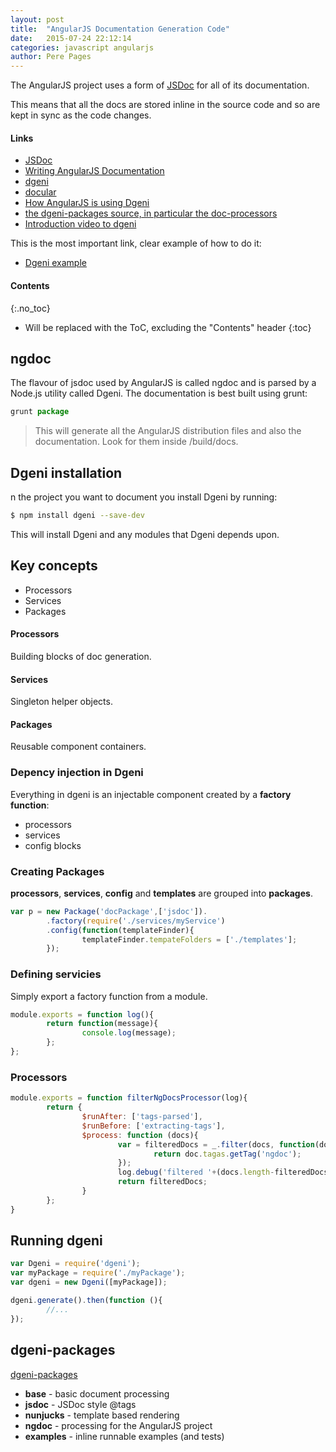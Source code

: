 ```yaml
---
layout: post
title:  "AngularJS Documentation Generation Code"
date:   2015-07-24 22:12:14
categories: javascript angularjs
author: Pere Pages
---
```


The AngularJS project uses a form of [JSDoc](http://usejsdoc.org/) for all of its documentation.

This means that all the docs are stored inline in the source code and so are kept in sync as the code changes.

#### Links

* [JSDoc](http://usejsdoc.org/)
* [Writing AngularJS Documentation](https://github.com/angular/angular.js/wiki/Writing-AngularJS-Documentation)
* [dgeni](https://github.com/angular/dgeni)
* [docular](https://github.com/Vertafore/docular)
* [How AngularJS is using Dgeni](https://github.com/angular/angular.js/tree/master/docs)
* [the dgeni-packages source, in particular the doc-processors](https://github.com/angular/dgeni-packages/)
* [Introduction video to dgeni](https://www.youtube.com/watch?v=PQNROxXajyQ&feature=youtu.be)

This is the most important link, clear example of how to do it:
* [Dgeni example](https://github.com/petebacondarwin/dgeni-example)

#### Contents
{:.no_toc}

* Will be replaced with the ToC, excluding the "Contents" header
{:toc}

## ngdoc

The flavour of jsdoc used by AngularJS is called ngdoc and is parsed by a Node.js utility called Dgeni. The documentation is best built using grunt:

```javascript
grunt package
```

> This will generate all the AngularJS distribution files and also the documentation. Look for them inside /build/docs.

## Dgeni installation

n the project you want to document you install Dgeni by running:

```bash
$ npm install dgeni --save-dev
```

This will install Dgeni and any modules that Dgeni depends upon.

## Key concepts

* Processors
* Services
* Packages

#### Processors

Building blocks of doc generation.

#### Services

Singleton helper objects.

#### Packages

Reusable component containers.

### Depency injection in Dgeni

Everything in dgeni is an injectable component created by a **factory function**:

* processors
* services
* config blocks

### Creating Packages

**processors**, **services**, **config** and **templates** are grouped into **packages**.

```javascript
var p = new Package('docPackage',['jsdoc']).
        .factory(require('./services/myService')
        .config(function(templateFinder){
                templateFinder.tempateFolders = ['./templates'];
        });
```

### Defining servicies

Simply export a factory function from a module.

```javascript
module.exports = function log(){
        return function(message){
                console.log(message);
        };
};
```

### Processors

```javascript
module.exports = function filterNgDocsProcessor(log){
        return {
                $runAfter: ['tags-parsed'],
                $runBefore: ['extracting-tags'],
                $process: function (docs){
                        var = filteredDocs = _.filter(docs, function(doc){
                                return doc.tagas.getTag('ngdoc');
                        });
                        log.debug('filtered '+(docs.length-filteredDocs.length));
                        return filteredDocs;
                }
        };
}
```

## Running dgeni

```javascript
var Dgeni = require('dgeni');
var myPackage = require('./myPackage');
var dgeni = new Dgeni([myPackage]);

dgeni.generate().then(function (){
        //...
});
```

## dgeni-packages

[dgeni-packages](https://github.com/angular/dgeni-packages)

* **base** - basic document processing
* **jsdoc** - JSDoc style @tags
* **nunjucks** - template based rendering
* **ngdoc** - processing for the AngularJS project
* **examples** - inline runnable examples (and tests)


